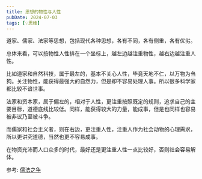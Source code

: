 ```yaml
---
title: 思想的物性与人性
pubDate: 2024-07-03
tags: [💡思维]
---
```


道家、儒家、法家等思想，包括现代各种思想，各有不同，各有侧重，各有优劣。

总体来看，可以按物性人性排在一个坐标上，越左边越注重物性，越右边越注重人性。

比如道家和自然科技，属于最左的，基本不关心人性，毕竟天地不仁，以万物为刍狗。关注物性，能获得最强大的自然力，但是却不容易处理人事。所以很多科学家都比较不谙世事。

法家和资本家，属于偏左的，相对于人性，更注重按照既定的规则，追求自己的主要目标，道德底线比较低。同样，能获得较大的力量，能成事，但是也同样也容易被非议乃至被斗争。

而儒家和社会主义者，则在右边，更注重人性，注重人作为社会动物的心理需求，所以更讲究道德，当然也更不容易成事。

在物资充沛而人口众多的时代，最好还是更注重人性一点比较好，否则社会容易解体。

参考: [儒法之争](https://www.bilibili.com/video/BV1is4y1P7g2/)
